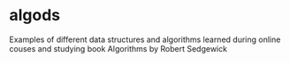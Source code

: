 # algods
Examples of different data structures and algorithms learned during online couses and studying book Algorithms by Robert Sedgewick
